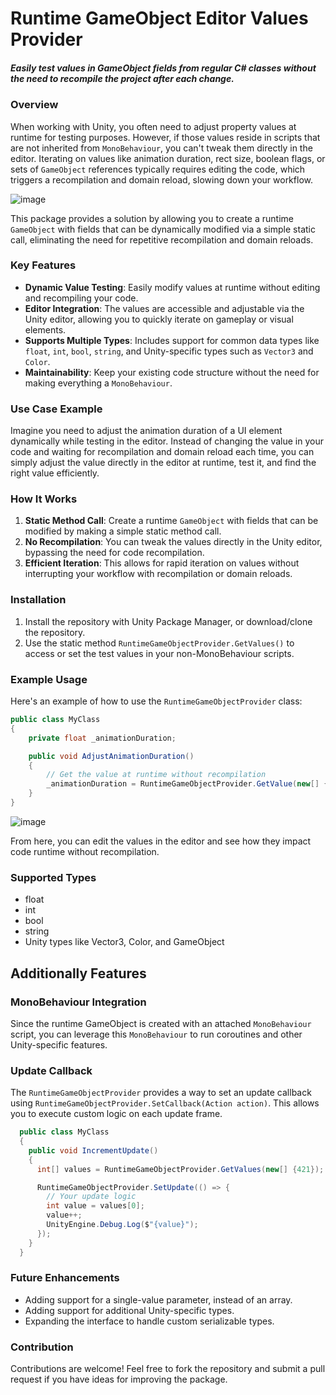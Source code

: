 # Runtime GameObject Editor Values Provider

##### Easily test values in GameObject fields from regular C# classes without the need to recompile the project after each change.

### Overview

When working with Unity, you often need to adjust property values at runtime for testing purposes. However, if those values reside in scripts that are not inherited from `MonoBehaviour`, you can't tweak them directly in the editor. Iterating on values like animation duration, rect size, boolean flags, or sets of `GameObject` references typically requires editing the code, which triggers a recompilation and domain reload, slowing down your workflow.

![image](https://github.com/user-attachments/assets/399a3f07-4474-4a30-b73b-8c85d7c1c7d4)

This package provides a solution by allowing you to create a runtime `GameObject` with fields that can be dynamically modified via a simple static call, eliminating the need for repetitive recompilation and domain reloads.

### Key Features

- **Dynamic Value Testing**: Easily modify values at runtime without editing and recompiling your code.
- **Editor Integration**: The values are accessible and adjustable via the Unity editor, allowing you to quickly iterate on gameplay or visual elements.
- **Supports Multiple Types**: Includes support for common data types like `float`, `int`, `bool`, `string`, and Unity-specific types such as `Vector3` and `Color`.
- **Maintainability**: Keep your existing code structure without the need for making everything a `MonoBehaviour`.

### Use Case Example

Imagine you need to adjust the animation duration of a UI element dynamically while testing in the editor. Instead of changing the value in your code and waiting for recompilation and domain reload each time, you can simply adjust the value directly in the editor at runtime, test it, and find the right value efficiently.

### How It Works

1. **Static Method Call**: Create a runtime `GameObject` with fields that can be modified by making a simple static method call.
2. **No Recompilation**: You can tweak the values directly in the Unity editor, bypassing the need for code recompilation.
3. **Efficient Iteration**: This allows for rapid iteration on values without interrupting your workflow with recompilation or domain reloads.

### Installation

1. Install the repository with Unity Package Manager, or download/clone the repository.
2. Use the static method `RuntimeGameObjectProvider.GetValues()` to access or set the test values in your non-MonoBehaviour scripts.

### Example Usage

Here's an example of how to use the `RuntimeGameObjectProvider` class:

```csharp
public class MyClass
{
    private float _animationDuration;

    public void AdjustAnimationDuration()
    {
        // Get the value at runtime without recompilation
        _animationDuration = RuntimeGameObjectProvider.GetValue(new[] {0.5f, 10f});
    }
}
```

![image](https://github.com/user-attachments/assets/44beea60-38a9-4a7b-a8a8-ae0112614792)

From here, you can edit the values in the editor and see how they impact code runtime without recompilation.

### Supported Types
- float
- int
- bool
- string
- Unity types like Vector3, Color, and GameObject

## Additionally Features
### MonoBehaviour Integration
Since the runtime GameObject is created with an attached `MonoBehaviour` script, you can leverage this `MonoBehaviour` to run coroutines and other Unity-specific features.

### Update Callback
The `RuntimeGameObjectProvider` provides a way to set an update callback using `RuntimeGameObjectProvider.SetCallback(Action action)`. This allows you to execute custom logic on each update frame.
```csharp
  public class MyClass
  {
    public void IncrementUpdate()
    {
      int[] values = RuntimeGameObjectProvider.GetValues(new[] {421});

      RuntimeGameObjectProvider.SetUpdate(() => {
        // Your update logic
        int value = values[0];
        value++;
        UnityEngine.Debug.Log($"{value}");
      });
    }
  }
```

### Future Enhancements
- Adding support for a single-value parameter, instead of an array.
- Adding support for additional Unity-specific types.
- Expanding the interface to handle custom serializable types.

### Contribution
Contributions are welcome! Feel free to fork the repository and submit a pull request if you have ideas for improving the package.
